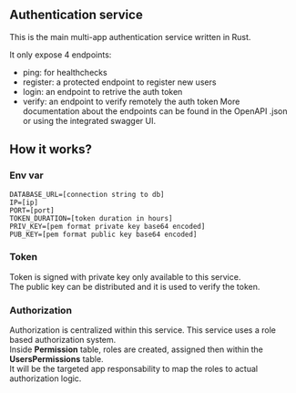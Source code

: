 ## Authentication service

This is the main multi-app authentication service written in Rust.  

It only expose 4 endpoints:
- ping: for healthchecks
- register: a protected endpoint to register new users
- login: an endpoint to retrive the auth token
- verify: an endpoint to verify remotely the auth token
More documentation about the endpoints can be found in the OpenAPI .json or using the integrated swagger UI. 

## How it works?


### Env var

    DATABASE_URL=[connection string to db]
    IP=[ip]
    PORT=[port]
    TOKEN_DURATION=[token duration in hours]
    PRIV_KEY=[pem format private key base64 encoded]
    PUB_KEY=[pem format public key base64 encoded]


### Token

Token is signed with private key only available to this service.  
The public key can be distributed and it is used to verify the token.  

### Authorization

Authorization is centralized within this service. This service uses a role based authorization system.  
Inside **Permission** table, roles are created, assigned then within the **UsersPermissions** table.  
It will be the targeted app responsability to map the roles to actual authorization logic.  

